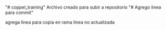 "# coppel_training" 
Archivo creado para subir a repositorio
"# Agrego linea para commit" 

agrega linea para copia en rama
linea no actualizada
